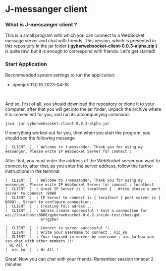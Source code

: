 #  J-messanger client 

### What is J-messanger client ?

This is a small program with which you can connect to a WebSocket message server and chat with friends. This version, which is presented in this repository in the jar folder **( gyberwebsocket-client-0.0.3-alpha.zip )** is quite raw, but it is enough to correspond with friends. Let's get started!

### Start Application 

Recommended system settings to run the application:

- openjdk 11.0.19 2023-04-18

<br>


And so, first of all, you should download the repository or clone it to your computer, after that you will get into the jar folder, unpack the archive where it is convenient for you, and run its accompanying command: 

```
java -jar gyberwebsocket-client-0.0.3-alpha.jar

```

If everything worked out for you, then when you start the program, you should see the following message

```
[  CLIENT  ]  : Welcome to J-messander. Thank you for using my messenger. Please write IP WebSocket Server for connect :

```

After that, you must enter the address of the WebSocket server you want to connect to, after that, as you enter the server address, follow the further instructions in the terminal

```
[  CLIENT  ]  : Welcome to J-messander. Thank you for using my messenger. Please write IP WebSocket Server for connect : localhost
[  CLIENT  ]  : Great IP Server is { localhost } . Write please a port server to connect :8080
[  CLIENT  ]  : IP Server to connect is { localhost } port server is { 8080} . Strart to configure connection...
[  CLIENT  ]  : Creating full adress ...
[  CLIENT  ]  : Adress create successful ! Init a connection for ws://localhost:8080/gyberwebsocket-0.0.2-inside-test/chat/gyb
                er?gyber

[  CLIENT  ]  : Connect to server successful !!
[  CLIENT  ]  : Write your username to connect : nic_ko
[  CLIENT  ]  : Your logined in server by username : nic_ko Now you can chat with other members !!!
: Hi All !
[  nic_ko  ]  : Hi All !

```

Great! Now you can chat with your friends. Remember session timeout 2 minutes